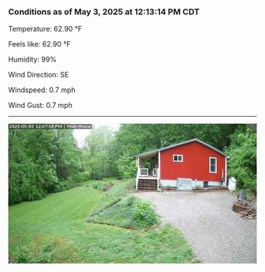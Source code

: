 ### Conditions as of May 3, 2025 at 12:13:14 PM CDT 

Temperature: 62.90 &deg;F

Feels like: 62.90 &deg;F

Humidity: 99%

Wind Direction: SE

Windspeed: 0.7 mph

Wind Gust: 0.7 mph

---

<img src="./images/latest.jpeg"/>

